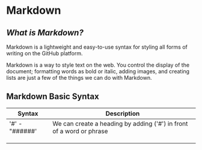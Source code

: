 # Markdown

## _What is Markdown?_
Markdown is a lightweight and easy-to-use syntax for styling all forms of writing on the GitHub platform.

Markdown is a way to style text on the web. You control the display of the document; formatting words as bold or italic, adding images, and creating lists are just a few of the things we can do with Markdown. 

## Markdown Basic Syntax

|  Syntax         | Description |
|-----------------|-------------|
| '#' - "######'  |We can create a heading by adding ('#') in front of a word or phrase|
|   |   |
|   |   |
|   |   |




